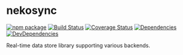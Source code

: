 # nekosync

[![npm package](https://img.shields.io/npm/v/nekosync.svg?style=flat-square)](https://www.npmjs.org/package/nekosync)
[![Build Status](https://img.shields.io/travis/ukatama/nekosync/master.svg?style=flat-square)](https://travis-ci.org/ukatama/nekosync)
[![Coverage Status](https://img.shields.io/coveralls/ukatama/nekosync.svg?style=flat-square)](https://coveralls.io/github/ukatama/nekosync)
[![Dependencies](https://img.shields.io/david/ukatama/nekosync.svg?style=flat-square)](https://david-dm.org/ukatama/nekosync)
[![DevDependencies](https://img.shields.io/david/dev/ukatama/nekosync.svg?style=flat-square)](https://david-dm.org/ukatama/nekosync?type=dev)

Real-time data store library supporting various backends.
